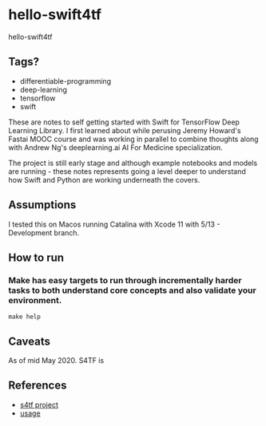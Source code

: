 # hello-swift4tf
hello-swift4tf

## Tags?
- differentiable-programming
- deep-learning
- tensorflow
- swift 

These are notes to self getting started with Swift for TensorFlow Deep Learning Library.  I first learned about while perusing Jeremy Howard's Fastai MOOC course and was working in parallel to combine thoughts along with Andrew Ng's deeplearning.ai AI For Medicine specialization.

The project is still early stage and although example notebooks and models are running - these notes represents going a level deeper to understand how Swift and Python are working underneath the covers.

## Assumptions
I tested this on Macos running Catalina with Xcode 11 with 5/13 - Development branch.

## How to run

### Make has easy targets to run through incrementally harder tasks to both understand core concepts and also validate your environment.
`make help`

## Caveats
As of mid May 2020.  S4TF is 

## References
- [s4tf project](https://github.com/tensorflow/swift-apis)
- [usage](https://github.com/tensorflow/swift/blob/master/Usage.md)
